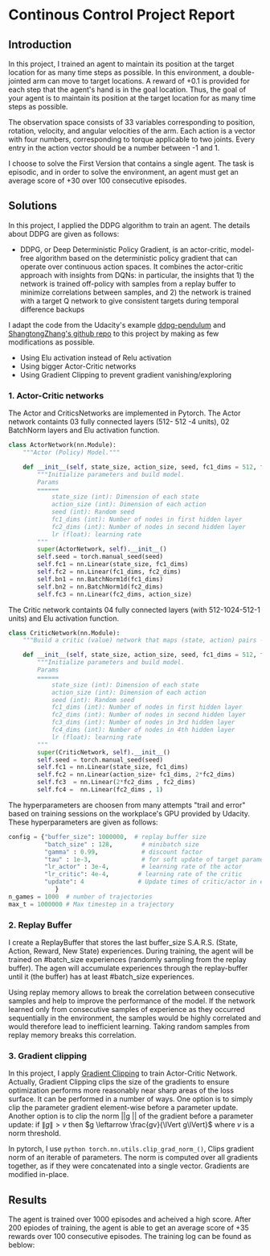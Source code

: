 # Continous Control Project Report

## Introduction

In this project, I trained an agent to maintain its position at the target location for as many time steps as possible. In this environment, a double-jointed arm can move to target locations. A reward of +0.1 is provided for each step that the agent's hand is in the goal location. Thus, the goal of your agent is to maintain its position at the target location for as many time steps as possible.

The observation space consists of 33 variables corresponding to position, rotation, velocity, and angular velocities of the arm. Each action is a vector with four numbers, corresponding to torque applicable to two joints. Every entry in the action vector should be a number between -1 and 1.

I choose to solve the First Version that contains a single agent. The task is episodic, and in order to solve the environment, an agent must get an average score of +30 over 100 consecutive episodes.

## Solutions
In this project, I applied the DDPG algorithm to train an agent. The details about DDPG are given as follows:
* DDPG, or Deep Deterministic Policy Gradient, is an actor-critic, model-free algorithm based on the deterministic policy gradient that can operate over continuous action spaces. It combines the actor-critic approach with insights from DQNs: in particular, the insights that 1) the network is trained off-policy with samples from a replay buffer to minimize correlations between samples, and 2) the network is trained with a target Q network to give consistent targets during temporal difference backups

I adapt the code from the Udacity's example [ddpg-pendulum](https://github.com/udacity/deep-reinforcement-learning/tree/master/ddpg-pendulum) and [ShangtongZhang's github repo](https://github.com/ShangtongZhang/reinforcement-learning-an-introduction) to this project by making as few modifications as possible.

- Using Elu activation instead of Relu activation
- Using bigger Actor-Critic networks
- Using Gradient Clipping to prevent gradient vanishing/exploring

### 1. Actor-Critic networks

The Actor and CriticsNetworks are implemented in Pytorch. The Actor network containts 03 fully connected layers (512- 512 -4 units), 02 BatchNorm layers and Elu activation function. 

```python
class ActorNetwork(nn.Module):
    """Actor (Policy) Model."""

    def __init__(self, state_size, action_size, seed, fc1_dims = 512, fc2_dims = 512):
        """Initialize parameters and build model.
        Params
        ======
            state_size (int): Dimension of each state
            action_size (int): Dimension of each action
            seed (int): Random seed
            fc1_dims (int): Number of nodes in first hidden layer
            fc2_dims (int): Number of nodes in second hidden layer            
            lr (float): learning rate
        """
        super(ActorNetwork, self).__init__()
        self.seed = torch.manual_seed(seed)
        self.fc1 = nn.Linear(state_size, fc1_dims)
        self.fc2 = nn.Linear(fc1_dims, fc2_dims)
        self.bn1 = nn.BatchNorm1d(fc1_dims)
        self.bn2 = nn.BatchNorm1d(fc2_dims)
        self.fc3 = nn.Linear(fc2_dims, action_size) 
```

The Critic network containts 04 fully connected layers (with 512-1024-512-1 units) and Elu activation function.

```python
class CriticNetwork(nn.Module):
    """Build a critic (value) network that maps (state, action) pairs -> Q-values."""

    def __init__(self, state_size, action_size, seed, fc1_dims = 512, fc2_dims = 512):
        """Initialize parameters and build model.
        Params
        ======
            state_size (int): Dimension of each state
            action_size (int): Dimension of each action
            seed (int): Random seed
            fc1_dims (int): Number of nodes in first hidden layer
            fc2_dims (int): Number of nodes in second hidden layer
            fc3_dims (int): Number of nodes in 3rd hidden layer
            fc4_dims (int): Number of nodes in 4th hidden layer
            lr (float): learning rate
        """
        super(CriticNetwork, self).__init__()
        self.seed = torch.manual_seed(seed)
        self.fc1 = nn.Linear(state_size, fc1_dims)
        self.fc2 = nn.Linear(action_size+ fc1_dims, 2*fc2_dims)
        self.fc3  = nn.Linear(2*fc2_dims , fc2_dims)  
        self.fc4 =  nn.Linear(fc2_dims , 1)
```

The hyperparameters are choosen from many attempts "trail and error" based on training sessions on the workplace's GPU provided by Udacity. These hyperparameters are given as follows:

```python
config = {"buffer_size": 1000000,  # replay buffer size
          "batch_size" : 128,        # minibatch size
          "gamma" : 0.99,            # discount factor
          "tau" : 1e-3,              # for soft update of target parameters
          "lr_actor" : 3e-4,         # learning rate of the actor 
          "lr_critic": 4e-4,        # learning rate of the critic
          "update": 4               # Update times of critic/actor in each trajectory
             }
n_games = 1000  # number of trajectories
max_t = 1000000 # Max timestep in a trajectory
```
### 2. Replay Buffer 
I create a ReplayBuffer that stores the last buffer_size S.A.R.S. (State, Action, Reward, New State) experiences.  During training, the agent will be trained on  #batch_size experiences (randomly sampling from the replay buffer). The agen will accumulate experiences through the replay-buffer until it (the buffer) has at least #batch_size experiences. 

Using replay memory allows to break the correlation between consecutive samples and help to improve the performance of the model. If the network learned only from consecutive samples of experience as they occurred sequentially in the environment, the samples would be highly correlated and would therefore lead to inefficient learning. Taking random samples from replay memory breaks this correlation.

### 3. Gradient clipping
In this project, I apply [Gradient Clipping](https://paperswithcode.com/method/gradient-clipping) to train Actor-Critic Network. Actually, Gradient Clipping clips the size of the gradients to ensure optimization performs more reasonably near sharp areas of the loss surface. It can be performed in a number of ways. One option is to simply clip the parameter gradient element-wise before a parameter update. Another option is to clip the norm ||g || of the gradient  before a parameter update:
if $\lVert g\lVert > v$ then  $g \leftarrow \frac{gv}{\lVert g\lVert}$    where  $v$ is a norm threshold.

In pytorch, I use ```python torch.nn.utils.clip_grad_norm_()```, Clips gradient norm of an iterable of parameters. The norm is computed over all gradients together, as if they were concatenated into a single vector. Gradients are modified in-place.

## Results
The agent is trained over 1000 episodes and acheived a high score. After 200 epiodes of training, the agent is able to get an average score of +35 rewards over 100 consecutive episodes. The training log can be found as beblow:


